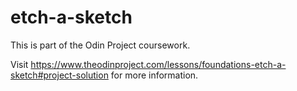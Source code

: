 # etch-a-sketch

This is part of the Odin Project coursework.

Visit https://www.theodinproject.com/lessons/foundations-etch-a-sketch#project-solution for more information.
